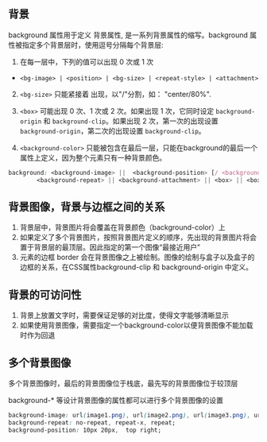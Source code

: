 
## 背景
background 属性用于定义 背景属性, 是一系列背景属性的缩写。background 属性被指定多个背景层时，使用逗号分隔每个背景层:

1. 在每一层中，下列的值可以出现 0 次或 1 次
  * `<bg-image> | <position> | <bg-size> | <repeat-style> | <attachment>`

2. `<bg-size>` 只能紧接着 <position> 出现，以"/"分割，如： "center/80%".

3. `<box>` 可能出现 0 次、1 次或 2 次。如果出现 1 次，它同时设定 `background-origin` 和 `background-clip`。如果出现 2 次，第一次的出现设置 `background-origin`，第二次的出现设置 `background-clip`。

4. `<background-color>` 只能被包含在最后一层，只能在background的最后一个属性上定义，因为整个元素只有一种背景颜色。
```css
background: <background-image> ||  <background-position> [/ <background-size> ]? ||         
        <background-repeat> || <background-attachment> || <box> || <box> ||  <background-color>
```

## 背景图像，背景与边框之间的关系
1. 背景层中，背景图片将会覆盖在背景颜色（background-color）上
2. 如果定义了多个背景图片，按照背景图片定义的顺序，先出现的背景图片将会置于背景层的最顶层。因此指定的第一个图像“最接近用户”
3. 元素的边框 border 会在背景图像之上被绘制。图像的绘制与盒子以及盒子的边框的关系，在CSS属性background-clip 和 background-origin 中定义。


## 背景的可访问性
1. 背景上放置文字时，需要保证足够的对比度，使得文字能够清晰显示
2. 如果使用背景图像，需要指定一个background-color以便背景图像不能加载时作为回退


## 多个背景图像
多个背景图像时，最后的背景图像位于栈底，最先写的背景图像位于较顶层

background-* 等设计背景图像的属性都可以进行多个背景图像的设置
```css
background-image: url(image1.png), url(image2.png), url(image3.png), url(image1.png);
background-repeat: no-repeat, repeat-x, repeat;
background-position: 10px 20px,  top right;
```
